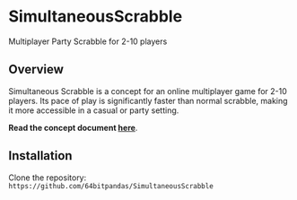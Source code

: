# SimultaneousScrabble
Multiplayer Party Scrabble for 2-10 players

## Overview
Simultaneous Scrabble is a concept for an online multiplayer game for 2-10 players. Its pace of play is significantly faster than normal scrabble, making it more accessible in a casual or party setting.

**Read the concept document [here](https://notes.bencuan.me/Simultaneous-Scrabble-e70060f6d6954efe9b7cdcd962b05bd4)**.

## Installation
Clone the repository: `https://github.com/64bitpandas/SimultaneousScrabble`
